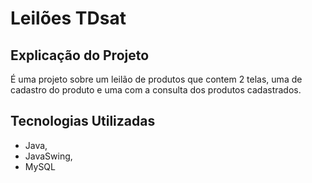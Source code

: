 # Leilões TDsat






## Explicação do Projeto

É uma projeto sobre um leilão de produtos que contem 2 telas, uma de cadastro do produto e uma com a consulta dos produtos cadastrados.


## Tecnologias Utilizadas

- Java,
- JavaSwing,
- MySQL
